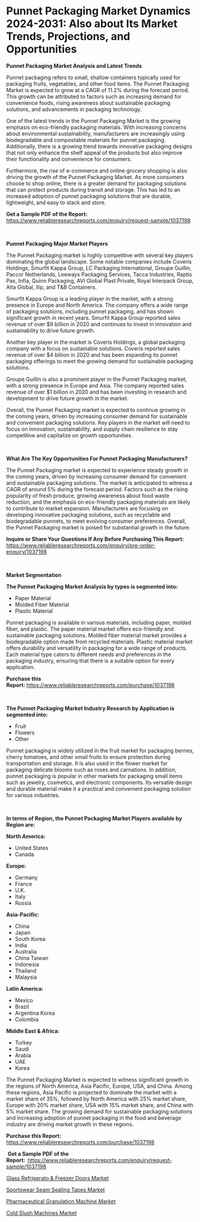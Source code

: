 <p><h1>Punnet Packaging Market Dynamics 2024-2031: Also about Its Market Trends, Projections, and Opportunities</h1></p><p><strong>Punnet Packaging Market Analysis and Latest Trends</strong></p>
<p><p>Punnet packaging refers to small, shallow containers typically used for packaging fruits, vegetables, and other food items. The Punnet Packaging Market is expected to grow at a CAGR of 11.2% during the forecast period. This growth can be attributed to factors such as increasing demand for convenience foods, rising awareness about sustainable packaging solutions, and advancements in packaging technology.</p><p>One of the latest trends in the Punnet Packaging Market is the growing emphasis on eco-friendly packaging materials. With increasing concerns about environmental sustainability, manufacturers are increasingly using biodegradable and compostable materials for punnet packaging. Additionally, there is a growing trend towards innovative packaging designs that not only enhance the shelf appeal of the products but also improve their functionality and convenience for consumers.</p><p>Furthermore, the rise of e-commerce and online grocery shopping is also driving the growth of the Punnet Packaging Market. As more consumers choose to shop online, there is a greater demand for packaging solutions that can protect products during transit and storage. This has led to an increased adoption of punnet packaging solutions that are durable, lightweight, and easy to stack and store.</p></p>
<p><strong>Get a Sample PDF of the Report:&nbsp;</strong> <a href="https://www.reliableresearchreports.com/enquiry/request-sample/1037198">https://www.reliableresearchreports.com/enquiry/request-sample/1037198</a></p>
<p>&nbsp;</p>
<p><strong>Punnet Packaging Major Market Players</strong></p>
<p><p>The Punnet Packaging market is highly competitive with several key players dominating the global landscape. Some notable companies include Coveris Holdings, Smurfit Kappa Group, LC Packaging International, Groupe Guillin, Paccor Netherlands, Leeways Packaging Services, Tacca Industries, Raptis Pax, Infia, Quinn Packaging, AVI Global Plast Private, Royal Interpack Group, Alta Global, Ilip, and T&B Containers.</p><p>Smurfit Kappa Group is a leading player in the market, with a strong presence in Europe and North America. The company offers a wide range of packaging solutions, including punnet packaging, and has shown significant growth in recent years. Smurfit Kappa Group reported sales revenue of over $9 billion in 2020 and continues to invest in innovation and sustainability to drive future growth.</p><p>Another key player in the market is Coveris Holdings, a global packaging company with a focus on sustainable solutions. Coveris reported sales revenue of over $4 billion in 2020 and has been expanding its punnet packaging offerings to meet the growing demand for sustainable packaging solutions.</p><p>Groupe Guillin is also a prominent player in the Punnet Packaging market, with a strong presence in Europe and Asia. The company reported sales revenue of over $1 billion in 2020 and has been investing in research and development to drive future growth in the market.</p><p>Overall, the Punnet Packaging market is expected to continue growing in the coming years, driven by increasing consumer demand for sustainable and convenient packaging solutions. Key players in the market will need to focus on innovation, sustainability, and supply chain resilience to stay competitive and capitalize on growth opportunities.</p></p>
<p>&nbsp;</p>
<p><strong>What Are The Key Opportunities For Punnet Packaging Manufacturers?</strong></p>
<p><p>The Punnet Packaging market is expected to experience steady growth in the coming years, driven by increasing consumer demand for convenient and sustainable packaging solutions. The market is anticipated to witness a CAGR of around 5% during the forecast period. Factors such as the rising popularity of fresh produce, growing awareness about food waste reduction, and the emphasis on eco-friendly packaging materials are likely to contribute to market expansion. Manufacturers are focusing on developing innovative packaging solutions, such as recyclable and biodegradable punnets, to meet evolving consumer preferences. Overall, the Punnet Packaging market is poised for substantial growth in the future.</p></p>
<p><strong>Inquire or Share Your Questions If Any Before Purchasing This Report:</strong> <a href="https://www.reliableresearchreports.com/enquiry/pre-order-enquiry/1037198">https://www.reliableresearchreports.com/enquiry/pre-order-enquiry/1037198</a></p>
<p>&nbsp;</p>
<p><strong>Market Segmentation</strong></p>
<p><strong>The Punnet Packaging Market Analysis by types is segmented into:</strong></p>
<p><ul><li>Paper Material</li><li>Molded Fiber Material</li><li>Plastic Material</li></ul></p>
<p><p>Punnet packaging is available in various materials, including paper, molded fiber, and plastic. The paper material market offers eco-friendly and sustainable packaging solutions. Molded fiber material market provides a biodegradable option made from recycled materials. Plastic material market offers durability and versatility in packaging for a wide range of products. Each material type caters to different needs and preferences in the packaging industry, ensuring that there is a suitable option for every application.</p></p>
<p><strong>Purchase this Report:&nbsp;</strong><a href="https://www.reliableresearchreports.com/purchase/1037198">https://www.reliableresearchreports.com/purchase/1037198</a></p>
<p>&nbsp;</p>
<p><strong>The Punnet Packaging Market Industry Research by Application is segmented into:</strong></p>
<p><ul><li>Fruit</li><li>Flowers</li><li>Other</li></ul></p>
<p><p>Punnet packaging is widely utilized in the fruit market for packaging berries, cherry tomatoes, and other small fruits to ensure protection during transportation and storage. It is also used in the flower market for packaging delicate blooms such as roses and carnations. In addition, punnet packaging is popular in other markets for packaging small items such as jewelry, cosmetics, and electronic components. Its versatile design and durable material make it a practical and convenient packaging solution for various industries.</p></p>
<p>&nbsp;</p>
<p><strong>In terms of Region, the Punnet Packaging Market Players available by Region are:</strong></p>
<p>
    <p> <strong> North America: </strong>
        <ul>
            <li>United States</li>
            <li>Canada</li>
        </ul>
        </p> 
    <p> <strong> Europe: </strong>
        <ul>
            <li>Germany</li>
            <li>France</li>
            <li>U.K.</li>
            <li>Italy</li>
            <li>Russia</li>
        </ul>
        </p> 
    <p> <strong> Asia-Pacific: </strong>
        <ul>
            <li>China</li>
            <li>Japan</li>
            <li>South Korea</li>
            <li>India</li>
            <li>Australia</li>
            <li>China Taiwan</li>
            <li>Indonesia</li>
            <li>Thailand</li>
            <li>Malaysia</li>
        </ul>
        </p> 
    <p> <strong> Latin America: </strong>
        <ul>
            <li>Mexico</li>
            <li>Brazil</li>
            <li>Argentina Korea</li>
            <li>Colombia</li>
        </ul>
        </p> 
    <p> <strong> Middle East & Africa: </strong>
        <ul>
            <li>Turkey</li>
            <li>Saudi</li>
            <li>Arabia</li>
            <li>UAE</li>
            <li>Korea</li>
        </ul>
    </p>
    </p>
<p><p>The Punnet Packaging Market is expected to witness significant growth in the regions of North America, Asia Pacific, Europe, USA, and China. Among these regions, Asia Pacific is projected to dominate the market with a market share of 35%, followed by North America with 25% market share, Europe with 20% market share, USA with 15% market share, and China with 5% market share. The growing demand for sustainable packaging solutions and increasing adoption of punnet packaging in the food and beverage industry are driving market growth in these regions.</p></p>
<p><strong>Purchase this Report: </strong><a href="https://www.reliableresearchreports.com/purchase/1037198">https://www.reliableresearchreports.com/purchase/1037198</a></p>
<p>&nbsp;<strong>Get a Sample PDF of the Report:&nbsp;&nbsp;</strong><a href="https://www.reliableresearchreports.com/enquiry/request-sample/1037198">https://www.reliableresearchreports.com/enquiry/request-sample/1037198</a></p>
<p><strong></strong></p>
<p><p><a href="https://view.publitas.com/reportprime-1/glass-refrigerato-freezer-doors-market-growth-market-trends-covid-19-impact-and-forecasts-for-period-from-2023-2030/">Glass Refrigerato & Freezer Doors Market</a></p><p><a href="https://zircon-bluebell-299.notion.site/Sportswear-Seam-Sealing-Tapes-Market-Provides-Detailed-Segmentation-of-this-Market-based-on-Type-Ap-a3c2075b40ee49f7a2aaa7dff05d1248">Sportswear Seam Sealing Tapes Market</a></p><p><a href="https://view.publitas.com/reportprime-1/pharmaceutical-granulation-machine-market-size-furnishes-valuable-information-encompassing-market-share-market-trends-and-projections-spanning-from-2023-to-2030/">Pharmaceutical Granulation Machine Market</a></p><p><a href="https://view.publitas.com/reportprime-1/cold-slush-machines-market-research-report-reveals-the-latest-trends-and-opportunities-of-this-market-for-period-from-2023-2030/">Cold Slush Machines Market</a></p></p>